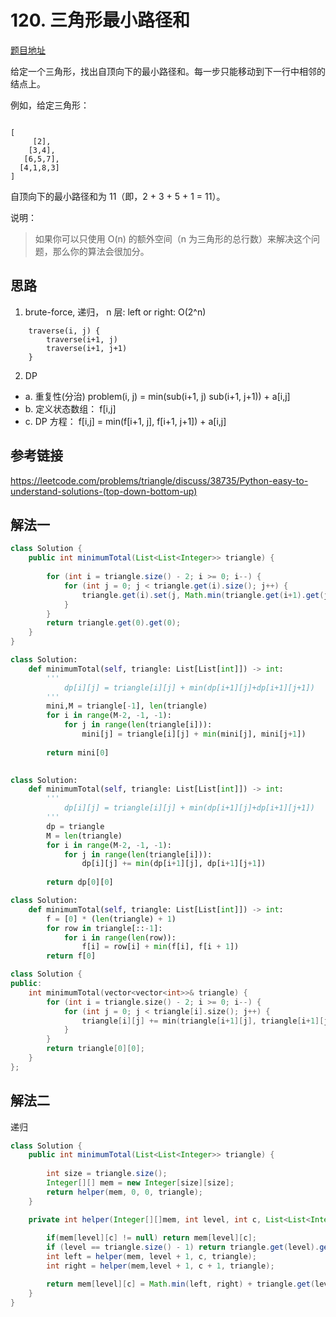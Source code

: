 # 120. 三角形最小路径和

[题目地址](https://leetcode-cn.com/problems/triangle)

给定一个三角形，找出自顶向下的最小路径和。每一步只能移动到下一行中相邻的结点上。

例如，给定三角形：

```

[
     [2],
    [3,4],
   [6,5,7],
  [4,1,8,3]
]
```

自顶向下的最小路径和为 11（即，2 + 3 + 5 + 1 = 11）。

说明：

>如果你可以只使用 O(n) 的额外空间（n 为三角形的总行数）来解决这个问题，那么你的算法会很加分。


## 思路

1. brute-force, 递归， n 层: left or right: O(2^n)

```
    traverse(i, j) {
        traverse(i+1, j)
        traverse(i+1, j+1)
    }
```

2. DP  

- a. 重复性(分治) problem(i, j) = min(sub(i+1, j) sub(i+1, j+1)) + a[i,j]
- b. 定义状态数组： f[i,j]
- c. DP 方程： f[i,j] = min(f[i+1, j], f[i+1, j+1]) + a[i,j]

## 参考链接

<https://leetcode.com/problems/triangle/discuss/38735/Python-easy-to-understand-solutions-(top-down-bottom-up)>

## 解法一

```Java
class Solution {
    public int minimumTotal(List<List<Integer>> triangle) {
   
        for (int i = triangle.size() - 2; i >= 0; i--) {
            for (int j = 0; j < triangle.get(i).size(); j++) {
                triangle.get(i).set(j, Math.min(triangle.get(i+1).get(j), triangle.get(i+1).get(j+1)) + triangle.get(i).get(j));
            }
        }
        return triangle.get(0).get(0);
    }
}
```

```python
class Solution:
    def minimumTotal(self, triangle: List[List[int]]) -> int:
        '''
            dp[i][j] = triangle[i][j] + min(dp[i+1][j]+dp[i+1][j+1])
        '''
        mini,M = triangle[-1], len(triangle)
        for i in range(M-2, -1, -1):
            for j in range(len(triangle[i])):
                mini[j] = triangle[i][j] + min(mini[j], mini[j+1])
        
        return mini[0]
        
```


```python
class Solution:
    def minimumTotal(self, triangle: List[List[int]]) -> int:
        '''
            dp[i][j] = triangle[i][j] + min(dp[i+1][j]+dp[i+1][j+1])
        '''
        dp = triangle
        M = len(triangle)
        for i in range(M-2, -1, -1):
            for j in range(len(triangle[i])):
                dp[i][j] += min(dp[i+1][j], dp[i+1][j+1])
        
        return dp[0][0]
```

```python
class Solution:
    def minimumTotal(self, triangle: List[List[int]]) -> int:
        f = [0] * (len(triangle) + 1)
        for row in triangle[::-1]:
            for i in range(len(row)):
                f[i] = row[i] + min(f[i], f[i + 1])
        return f[0]
```


```c++
class Solution {
public:
    int minimumTotal(vector<vector<int>>& triangle) {
        for (int i = triangle.size() - 2; i >= 0; i--) {
            for (int j = 0; j < triangle[i].size(); j++) {
                triangle[i][j] += min(triangle[i+1][j], triangle[i+1][j+1]);
            }
        }
        return triangle[0][0];
    }
};
```

## 解法二

递归

```Java
class Solution {
    public int minimumTotal(List<List<Integer>> triangle) {
        
        int size = triangle.size();
        Integer[][] mem = new Integer[size][size];
        return helper(mem, 0, 0, triangle);
    }

    private int helper(Integer[][]mem, int level, int c, List<List<Integer>> triangle) {
        
        if(mem[level][c] != null) return mem[level][c];
        if (level == triangle.size() - 1) return triangle.get(level).get(c);
        int left = helper(mem, level + 1, c, triangle);
        int right = helper(mem,level + 1, c + 1, triangle);

        return mem[level][c] = Math.min(left, right) + triangle.get(level).get(c);
    }
}
```